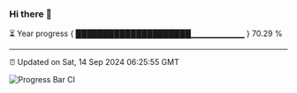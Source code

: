 ### Hi there 👋

⏳ Year progress { █████████████████████▁▁▁▁▁▁▁▁▁ } 70.29 %

---

⏰ Updated on Sat, 14 Sep 2024 06:25:55 GMT

![Progress Bar CI](https://github.com/liununu/liununu/workflows/Progress%20Bar%20CI/badge.svg)
